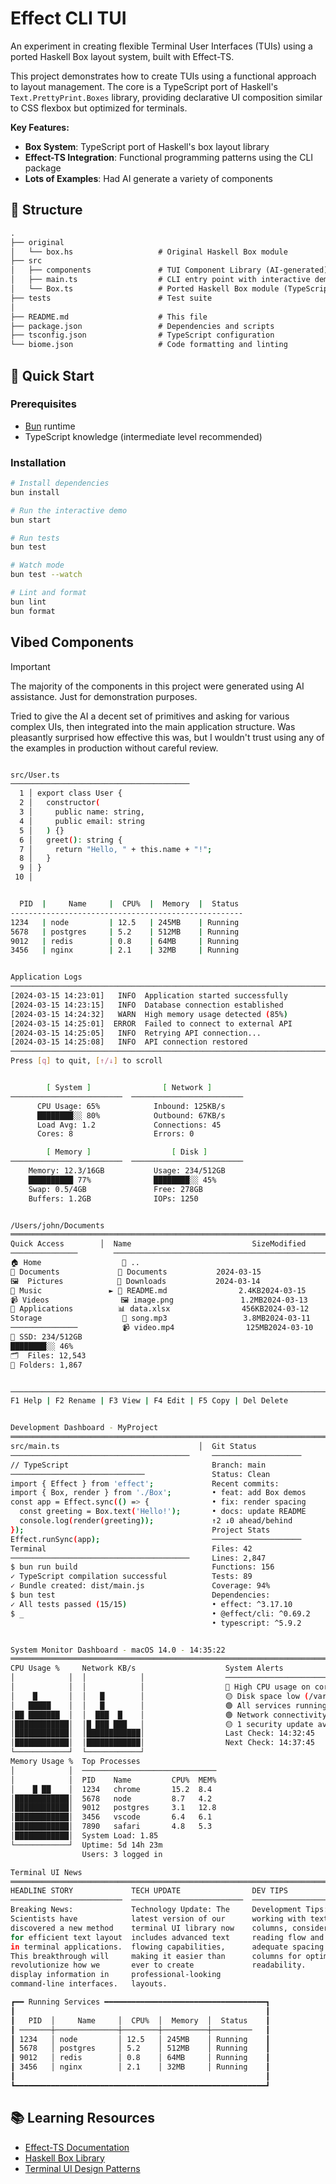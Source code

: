 # Effect CLI TUI

An experiment in creating flexible Terminal User Interfaces (TUIs) using a
ported Haskell Box layout system, built with Effect-TS.

This project demonstrates how to create TUIs using a functional approach to
layout management. The core is a TypeScript port of Haskell's
`Text.PrettyPrint.Boxes` library, providing declarative UI composition similar
to CSS flexbox but optimized for terminals.

**Key Features:**

- **Box System**: TypeScript port of Haskell's box layout library
- **Effect-TS Integration**: Functional programming patterns using the CLI
  package
- **Lots of Examples**: Had AI generate a variety of components

## 📁 Structure

```txt
.
├── original
│   └── box.hs                   # Original Haskell Box module
├── src
│   ├── components               # TUI Component Library (AI-generated)
│   ├── main.ts                  # CLI entry point with interactive demo
│   └── Box.ts                   # Ported Haskell Box module (TypeScript)
├── tests                        # Test suite
│
├── README.md                    # This file
├── package.json                 # Dependencies and scripts
├── tsconfig.json                # TypeScript configuration
└── biome.json                   # Code formatting and linting
```

## 🚀 Quick Start

### Prerequisites

- [Bun](https://bun.sh) runtime
- TypeScript knowledge (intermediate level recommended)

### Installation

```bash
# Install dependencies
bun install

# Run the interactive demo
bun start

# Run tests
bun test

# Watch mode
bun test --watch

# Lint and format
bun lint
bun format
```

## Vibed Components

> [!IMPORTANT]
>
> The majority of the components in this project were generated using AI
> assistance. Just for demonstration purposes.
>
> Tried to give the AI a decent set of primitives and asking for various complex
> UIs, then integrated into the main application structure. Was pleasantly
> surprised how effective this was, but I wouldn't trust using any of the
> examples in production without careful review.

```sh

src/User.ts
────────────────────────────────────────
  1 │ export class User {
  2 │   constructor(
  3 │     public name: string,
  4 │     public email: string
  5 │   ) {}
  6 │   greet(): string {
  7 │     return "Hello, " + this.name + "!";
  8 │   }
  9 │ }
 10 │

```

```sh

  PID  |     Name     |  CPU%  |  Memory  |  Status
----------------------------------------------------
1234   | node         | 12.5   | 245MB    | Running
5678   | postgres     | 5.2    | 512MB    | Running
9012   | redis        | 0.8    | 64MB     | Running
3456   | nginx        | 2.1    | 32MB     | Running

```

```sh

Application Logs
────────────────────────────────────────────────────────────────────────────────
[2024-03-15 14:23:01]   INFO  Application started successfully
[2024-03-15 14:23:15]   INFO  Database connection established
[2024-03-15 14:24:32]   WARN  High memory usage detected (85%)
[2024-03-15 14:25:01]  ERROR  Failed to connect to external API
[2024-03-15 14:25:05]   INFO  Retrying API connection...
[2024-03-15 14:25:08]   INFO  API connection restored
────────────────────────────────────────────────────────────────────────────────
Press [q] to quit, [↑/↓] to scroll

```

```sh

        [ System ]                [ Network ]
─────────────────────────  ─────────────────────────
      CPU Usage: 65%            Inbound: 125KB/s
      ████████░░ 80%            Outbound: 67KB/s
      Load Avg: 1.2             Connections: 45
      Cores: 8                  Errors: 0

        [ Memory ]                  [ Disk ]
─────────────────────────  ─────────────────────────
    Memory: 12.3/16GB           Usage: 234/512GB
    ██████████ 77%              ████████░░ 45%
    Swap: 0.5/4GB               Free: 278GB
    Buffers: 1.2GB              IOPs: 1250

```

```sh

/Users/john/Documents
════════════════════════════════════════════════════════════════════════════════
Quick Access        │  Name                           SizeModified
───────────────        ──────────────────────────────────────────────────
🏠 Home                  📁 ..
📄 Documents             📁 Documents           2024-03-15
🖼️  Pictures            📁 Downloads           2024-03-14
🎵 Music               ► 📄 README.md                2.4KB2024-03-15
📹 Videos                🖼️ image.png               1.2MB2024-03-13
📱 Applications          📊 data.xlsx                456KB2024-03-12
Storage                  🎵 song.mp3                 3.8MB2024-03-11
───────────────          📹 video.mp4                125MB2024-03-10
💾 SSD: 234/512GB
████████░░ 46%
🗂️  Files: 12,543
📁 Folders: 1,867


────────────────────────────────────────────────────────────────────────────────
F1 Help | F2 Rename | F3 View | F4 Edit | F5 Copy | Del Delete

```

```sh

Development Dashboard - MyProject
════════════════════════════════════════════════════════════════════════════════════════════════════
src/main.ts                               │  Git Status
────────────────────────────────────────     ────────────────────
// TypeScript                                Branch: main
──────────────────────────────               Status: Clean
import { Effect } from 'effect';             Recent commits:
import { Box, render } from './Box';         • feat: add Box demos
const app = Effect.sync(() => {              • fix: render spacing
  const greeting = Box.text('Hello!');       • docs: update README
  console.log(render(greeting));             ↑2 ↓0 ahead/behind
});                                          Project Stats
Effect.runSync(app);                         ────────────────────
Terminal                                     Files: 42
────────────────────────────────────────     Lines: 2,847
$ bun run build                              Functions: 156
✓ TypeScript compilation successful          Tests: 89
✓ Bundle created: dist/main.js               Coverage: 94%
$ bun test                                   Dependencies:
✓ All tests passed (15/15)                   • effect: ^3.17.10
$ _                                          • @effect/cli: ^0.69.2
                                             • typescript: ^5.9.2

```

```sh

System Monitor Dashboard - macOS 14.0 - 14:35:22
════════════════════════════════════════════════════════════════════════════════════════════════════════════════════════
CPU Usage %     Network KB/s                    System Alerts
│            │  │            │                  ─────────────────────────
│            │  │            │                  🔴 High CPU usage on core 4
│    █       │  │   █        │                  🟡 Disk space low (/var 85%)
│   █████    │  │   █        │                  🟢 All services running
│██ ███████  │  │  ███  █    │                  🟢 Network connectivity OK
│████████████│  │█ ███ ███   │                  🟡 1 security update available
│████████████│  │████████████│                  Last Check: 14:32:45
│████████████│  │████████████│                  Next Check: 14:37:45
└────────────┘  └────────────┘
Memory Usage %  Top Processes
│            │  ──────────────────────────────
│            │  PID    Name         CPU%  MEM%
│    █ ██    │  1234   chrome       15.2  8.4
│████████████│  5678   node         8.7   4.2
│████████████│  9012   postgres     3.1   12.8
│████████████│  3456   vscode       6.4   6.1
│████████████│  7890   safari       4.8   5.3
│████████████│  System Load: 1.85
└────────────┘  Uptime: 5d 14h 23m
                Users: 3 logged in
```

```sh
Terminal UI News
════════════════════════════════════════════════════════════════════════════════
HEADLINE STORY             TECH UPDATE                DEV TIPS
─────────────────────────  ─────────────────────────  ─────────────────────────
Breaking News:             Technology Update: The     Development Tips: When
Scientists have            latest version of our      working with text
discovered a new method    terminal UI library now    columns, consider the
for efficient text layout  includes advanced text     reading flow and ensure
in terminal applications.  flowing capabilities,      adequate spacing between
This breakthrough will     making it easier than      columns for optimal
revolutionize how we       ever to create             readability.
display information in     professional-looking
command-line interfaces.   layouts.
```

```sh
┏━━ Running Services ━━━━━━━━━━━━━━━━━━━━━━━━━━━━━━━━━━━━┓
┃                                                        ┃
┃   PID  │     Name     │  CPU%  │  Memory  │  Status    ┃
┃ ───────┼──────────────┼────────┼──────────┼─────────   ┃
┃ 1234   │ node         │ 12.5   │ 245MB    │ Running    ┃
┃ 5678   │ postgres     │ 5.2    │ 512MB    │ Running    ┃
┃ 9012   │ redis        │ 0.8    │ 64MB     │ Running    ┃
┃ 3456   │ nginx        │ 2.1    │ 32MB     │ Running    ┃
┃                                                        ┃
┗━━━━━━━━━━━━━━━━━━━━━━━━━━━━━━━━━━━━━━━━━━━━━━━━━━━━━━━━┛
```

## 📚 Learning Resources

- [Effect-TS Documentation](https://www.effect.website/)
- [Haskell Box Library](https://hackage.haskell.org/package/boxes)
- [Terminal UI Design Patterns](https://en.wikipedia.org/wiki/Text-based_user_interface)
